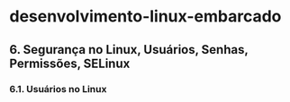 # desenvolvimento-linux-embarcado

## 6. Segurança no Linux, Usuários, Senhas, Permissões, SELinux

### 6.1. Usuários no Linux
